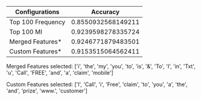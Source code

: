 |        Configurations        |           Accuracy           |
|------------------------------|------------------------------|
|      Top 100 Frequency       |      0.8550932568149211      |
|          Top 100 MI          |      0.9239598278335724      |
|       Merged Features*       |      0.9246771879483501      |
|       Custom Features*       |      0.9153515064562411      |

Merged Features selected:
['i', 'the', 'my', 'you', 'to', 'is', '&', 'To', 'I', 'in', 'Txt', 'u', 'Call', 'FREE', 'and', 'a', 'claim', 'mobile']

Custom Features selected:
['I', 'Call', 'i', 'Free', 'claim', 'to', 'you', 'a', 'the', 'and', 'prize', 'www.', 'customer']
